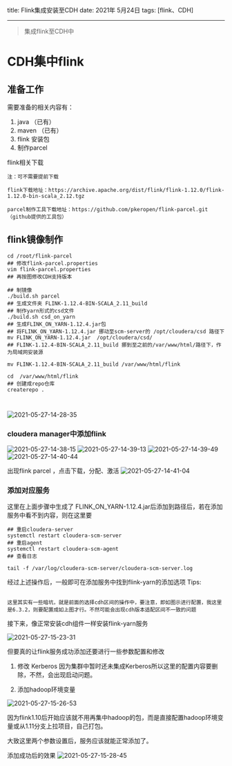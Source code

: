 title:  Flink集成安装至CDH
date:  2021年 5月24日
tags: [flink、CDH]
<!-- password: 7FKBKZrTTTPG2LnC -->
---

 <!--more-->

> 集成flink至CDH中

# CDH集中flink

## 准备工作

需要准备的相关内容有：
1. java （已有）
2. maven （已有）
3. flink 安装包
4. 制作parcel

flink相关下载

```
注：可不需要提前下载

flink下载地址：https://archive.apache.org/dist/flink/flink-1.12.0/flink-1.12.0-bin-scala_2.12.tgz

parcel制作工具下载地址：https://github.com/pkeropen/flink-parcel.git（github提供的工具包）

```


## flink镜像制作

```
cd /root/flink-parcel
## 修改flink-parcel.properties
vim flink-parcel.properties
## 再按图修改CDH支持版本

## 制镜像
./build.sh parcel
## 生成文件夹 FLINK-1.12.4-BIN-SCALA_2.11_build
## 制作yarn形式的csd文件
./build.sh csd_on_yarn
## 生成FLINK_ON_YARN-1.12.4.jar包
## 将FLINK_ON_YARN-1.12.4.jar 挪动至scm-server的 /opt/cloudera/csd 路径下
mv FLINK_ON_YARN-1.12.4.jar  /opt/cloudera/csd/
## FLINK-1.12.4-BIN-SCALA_2.11_build 挪到至之前的/var/www/html/路径下，作为局域网安装源

mv FLINK-1.12.4-BIN-SCALA_2.11_build /var/www/html/flink

cd  /var/www/html/flink
## 创建成repo仓库
createrepo .



```
![2021-05-27-14-28-35](http://rgr3ifyzo.sabkt.gdipper.com2021-05-27-14-28-35.png)


### cloudera manager中添加flink

![2021-05-27-14-38-15](http://rgr3ifyzo.sabkt.gdipper.com2021-05-27-14-38-15.png)
![2021-05-27-14-39-13](http://rgr3ifyzo.sabkt.gdipper.com2021-05-27-14-39-13.png)
![2021-05-27-14-39-49](http://rgr3ifyzo.sabkt.gdipper.com2021-05-27-14-39-49.png)
![2021-05-27-14-40-44](http://rgr3ifyzo.sabkt.gdipper.com2021-05-27-14-40-44.png)

出现flink parcel ，点击下载，分配、激活
![2021-05-27-14-41-04](http://rgr3ifyzo.sabkt.gdipper.com2021-05-27-14-41-04.png)

### 添加对应服务
 
这里在上面步骤中生成了 FLINK_ON_YARN-1.12.4.jar后添加到路径后，若在添加服务中看不到内容，则在这里要


```
## 重启cloudera-server
systemctl restart cloudera-scm-server
## 重启agent
systemctl restart cloudera-scm-agent
## 查看日志

tail -f /var/log/cloudera-scm-server/cloudera-scm-server.log

```

经过上述操作后，一般即可在添加服务中找到flink-yarn的添加选项
Tips:
```

这里其实有一些暗坑，就是前面的选择cdh区间的操作中，要注意，即如图示进行配置，我这里是6.3.2，则要配置成如上图才行。不然可能会出现cdh版本适配区间不一致的问题

```

接下来，像正常安装cdh组件一样安装flink-yarn服务

![2021-05-27-15-23-31](http://rgr3ifyzo.sabkt.gdipper.com2021-05-27-15-23-31.png)

但要真的让flink服务成功添加还要进行一些参数配置和修改

1. 修改 Kerberos
因为集群中暂时还未集成Kerberos所以这里的配置内容要删除，不然，会出现启动问题。

2. 添加hadoop环境变量

![2021-05-27-15-26-53](http://rgr3ifyzo.sabkt.gdipper.com2021-05-27-15-26-53.png)

因为flink1.10后开始应该就不用再集中hadoop的包，而是直接配置hadoop环境变量或从1.11分支上拉项目，自己打包。

大致这里两个参数设置后，服务应该就能正常添加了。

添加成功后的效果
![2021-05-27-15-28-45](http://rgr3ifyzo.sabkt.gdipper.com2021-05-27-15-28-45.png)



















